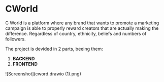 # CWorld

C World is a platform where any brand that wants to promote a marketing campaign is able to properly reward creators that are actually making the difference. Regardless of country, ethnicity, beliefs and numbers of followers.

The project is devided in 2 parts, beeing them:

 1. **BACKEND**
 2. **FRONTEND**
 
 ![Screenshot](cword.drawio (1).png)
